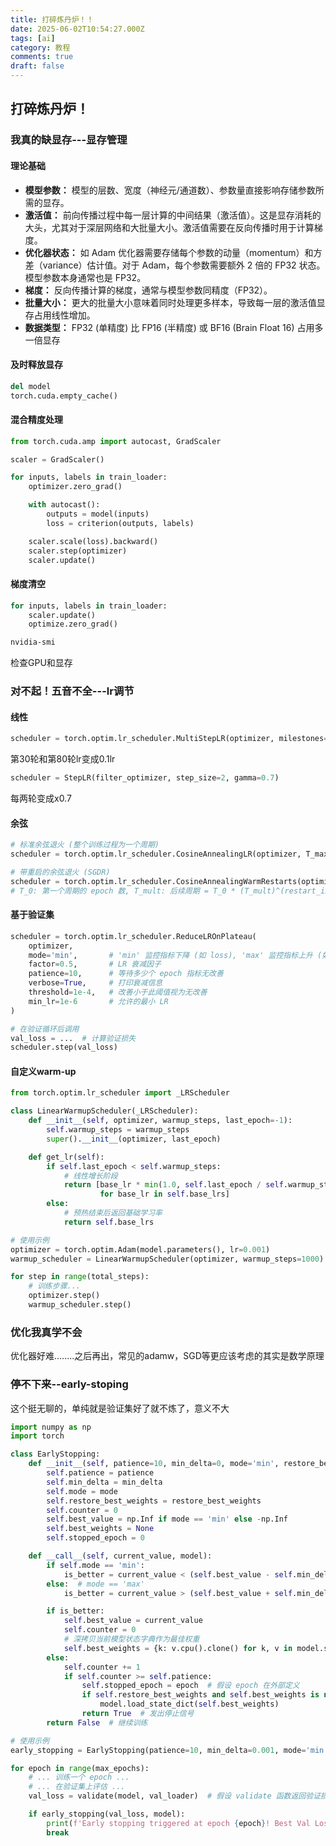 ```yaml
---
title: 打碎炼丹炉！！
date: 2025-06-02T10:54:27.000Z
tags: [ai]
category: 教程
comments: true
draft: false
---
```


## 打碎炼丹炉！

### 我真的缺显存---显存管理

#### 理论基础

- **模型参数：** 模型的层数、宽度（神经元/通道数）、参数量直接影响存储参数所需的显存。
- **激活值：** 前向传播过程中每一层计算的中间结果（激活值）。这是显存消耗的大头，尤其对于深层网络和大批量大小。激活值需要在反向传播时用于计算梯度。
- **优化器状态：** 如 Adam 优化器需要存储每个参数的动量（momentum）和方差（variance）估计值。对于 Adam，每个参数需要额外 2 倍的 FP32 状态。模型参数本身通常也是 FP32。
- **梯度：** 反向传播计算的梯度，通常与模型参数同精度（FP32）。
- **批量大小：** 更大的批量大小意味着同时处理更多样本，导致每一层的激活值显存占用线性增加。
- **数据类型：** FP32 (单精度) 比 FP16 (半精度) 或 BF16 (Brain Float 16) 占用多一倍显存

#### 及时释放显存

```python
del model
torch.cuda.empty_cache()
```

#### 混合精度处理

```python
from torch.cuda.amp import autocast, GradScaler

scaler = GradScaler()

for inputs, labels in train_loader:
    optimizer.zero_grad()

    with autocast():
        outputs = model(inputs)
        loss = criterion(outputs, labels)

    scaler.scale(loss).backward()
    scaler.step(optimizer)
    scaler.update()
```

#### 梯度清空

```python
for inputs, labels in train_loader:
    scaler.update()
    optimize.zero_grad()
```

```powershell
nvidia-smi
```

检查GPU和显存

### 对不起！五音不全---lr调节

#### 线性

```python
scheduler = torch.optim.lr_scheduler.MultiStepLR(optimizer, milestones=[30, 80], gamma=0.1)
```

第30轮和第80轮lr变成0.1lr

```python
scheduler = StepLR(filter_optimizer, step_size=2, gamma=0.7)
```

每两轮变成x0.7

#### 余弦

```python
# 标准余弦退火 (整个训练过程为一个周期)
scheduler = torch.optim.lr_scheduler.CosineAnnealingLR(optimizer, T_max=total_epochs, eta_min=1e-6)

# 带重启的余弦退火 (SGDR)
scheduler = torch.optim.lr_scheduler.CosineAnnealingWarmRestarts(optimizer, T_0=50, T_mult=2, eta_min=1e-6)
# T_0: 第一个周期的 epoch 数, T_mult: 后续周期 = T_0 * (T_mult)^(restart_index)
```

#### 基于验证集

```python
scheduler = torch.optim.lr_scheduler.ReduceLROnPlateau(
    optimizer,
    mode='min',       # 'min' 监控指标下降 (如 loss), 'max' 监控指标上升 (如 accuracy)
    factor=0.5,       # LR 衰减因子
    patience=10,      # 等待多少个 epoch 指标无改善
    verbose=True,     # 打印衰减信息
    threshold=1e-4,   # 改善小于此阈值视为无改善
    min_lr=1e-6       # 允许的最小 LR
)

# 在验证循环后调用
val_loss = ...  # 计算验证损失
scheduler.step(val_loss)
```

#### 自定义warm-up

```python
from torch.optim.lr_scheduler import _LRScheduler

class LinearWarmupScheduler(_LRScheduler):
    def __init__(self, optimizer, warmup_steps, last_epoch=-1):
        self.warmup_steps = warmup_steps
        super().__init__(optimizer, last_epoch)

    def get_lr(self):
        if self.last_epoch < self.warmup_steps:
            # 线性增长阶段
            return [base_lr * min(1.0, self.last_epoch / self.warmup_steps)
                    for base_lr in self.base_lrs]
        else:
            # 预热结束后返回基础学习率
            return self.base_lrs

# 使用示例
optimizer = torch.optim.Adam(model.parameters(), lr=0.001)
warmup_scheduler = LinearWarmupScheduler(optimizer, warmup_steps=1000)

for step in range(total_steps):
    # 训练步骤...
    optimizer.step()
    warmup_scheduler.step()
```

### 优化我真学不会

优化器好难........之后再出，常见的adamw，SGD等更应该考虑的其实是数学原理

### 停不下来--early-stoping

这个挺无聊的，单纯就是验证集好了就不炼了，意义不大

```python
import numpy as np
import torch

class EarlyStopping:
    def __init__(self, patience=10, min_delta=0, mode='min', restore_best_weights=True):
        self.patience = patience
        self.min_delta = min_delta
        self.mode = mode
        self.restore_best_weights = restore_best_weights
        self.counter = 0
        self.best_value = np.Inf if mode == 'min' else -np.Inf
        self.best_weights = None
        self.stopped_epoch = 0

    def __call__(self, current_value, model):
        if self.mode == 'min':
            is_better = current_value < (self.best_value - self.min_delta)
        else:  # mode == 'max'
            is_better = current_value > (self.best_value + self.min_delta)

        if is_better:
            self.best_value = current_value
            self.counter = 0
            # 深拷贝当前模型状态字典作为最佳权重
            self.best_weights = {k: v.cpu().clone() for k, v in model.state_dict().items()}
        else:
            self.counter += 1
            if self.counter >= self.patience:
                self.stopped_epoch = epoch  # 假设 epoch 在外部定义
                if self.restore_best_weights and self.best_weights is not None:
                    model.load_state_dict(self.best_weights)
                return True  # 发出停止信号
        return False  # 继续训练

# 使用示例
early_stopping = EarlyStopping(patience=10, min_delta=0.001, mode='min', restore_best_weights=True)

for epoch in range(max_epochs):
    # ... 训练一个 epoch ...
    # ... 在验证集上评估 ...
    val_loss = validate(model, val_loader)  # 假设 validate 函数返回验证损失

    if early_stopping(val_loss, model):
        print(f'Early stopping triggered at epoch {epoch}! Best Val Loss: {early_stopping.best_value:.4f}')
        break
```

